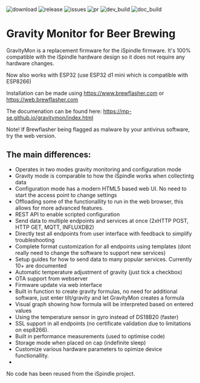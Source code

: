 
![download](https://img.shields.io/github/downloads/mp-se/gravitymon/total) 
![release](https://img.shields.io/github/v/release/mp-se/gravitymon?label=latest%20release)
![issues](https://img.shields.io/github/issues/mp-se/gravitymon)
![pr](https://img.shields.io/github/issues-pr/mp-se/gravitymon)
![dev_build](https://img.shields.io/github/workflow/status/mp-se/gravitymon/PlatformIO%20CI/dev?label=dev%20build)
![doc_build](https://img.shields.io/github/workflow/status/mp-se/gravitymon/Sphinx%20Build/dev?label=doc%20build)

# Gravity Monitor for Beer Brewing

GravityMon is a replacement firmware for the iSpindle firmware. It's 100% compatible with the iSpindle hardware design so it does not require any hardware changes. 

Now also works with ESP32 (use ESP32 d1 mini which is compatible with ESP8266)

Installation can be made using https://www.brewflasher.com or https://web.brewflasher.com

The documenation can be found here: https://mp-se.github.io/gravitymon/index.html

Note! If Brewflasher being flagged as malware by your antivirus software, try the web version.

The main differences:
---------------------

* Operates in two modes gravity monitoring and configuration mode
* Gravity mode is comparable to how the iSpindle works when collectintg data
* Configuration mode has a modern HTML5 based web UI. No need to start the access point to change settings
* Offloading some of the functionallity to run in the web browser, this allows for more advanced features.
* REST API to enable scripted configuration
* Send data to multiple endpoints and services at once (2xHTTP POST, HTTP GET, MQTT, INFLUXDB2)
* Directly test all endpoints from user interface with feedback to simplify troubleshooting
* Complete format customization for all endpoints using templates (dont really need to change the software to support new services)
* Setup guides for how to send data to many popular services. Currently 10+ are documented
* Automatic temperature adjustment of gravity (just tick a checkbox)
* OTA support from webserver
* Firmware update via web interface
* Built in function to create gravity formulas, no need for additional software, just enter tilt/gravity and let GravityMon creates a formula
* Visual graph showing how formula will be interpreted based on entered values
* Using the temperature sensor in gyro instead of DS18B20 (faster)
* SSL support in all endpoints (no certificate validation due to limitations on esp8266).
* Built in performance measurements (used to optimise code)
* Storage mode when placed on cap (indefinite sleep)
* Customize various hardware parameters to opimize device functionallity.
* 
No code has been reused from the iSpindle project. 
